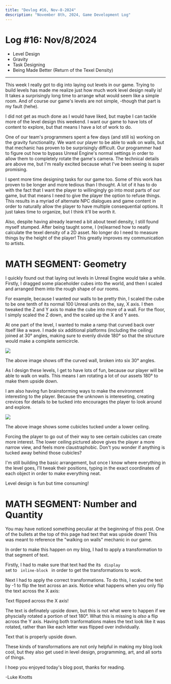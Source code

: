 ```yaml
---
title: "Devlog #16, Nov-8-2024"
description: "November 8th, 2024, Game Development Log"
---
```


# Log <span class="date">#</span>16: <span class="date">Nov/8/2024</span>

<ul>
<li class="summary">Level Design</li>
<li class="summary"><span class="upsidedown">Gravity</span></li>
<li class="summary">Task Designing</li>
<li class="summary">Being Made Better (Return of the Texel Density)</li>
</ul>

---

This week I really got to dig into laying out levels in our game. Trying to build levels has made me realize just how much work level design really is! It takes a surprisingly long time to arrange what would seem like a simple room. And of course our game's levels are not simple, -though that part is my fault (hehe).

I did not get as much done as I would have liked, but maybe I can tackle more of the level design this weekend. I want our game to have lots of content to explore, but that means I have a lot of work to do.

One of our team's programmers spent a few days (and still is) working on the gravity functionality. We want our player to be able to walk on walls, but that mechanic has proven to be surprisingly difficult. Our programmer had to figure out how to bypass Unreal Engine's normal settings in order to allow them to completely rotate the game's camera. The technical details are above me, but I'm really excited because what I've been seeing is super promising.

I spent more time designing tasks for our game too. Some of this work has proven to be longer and more tedious than I thought. A lot of it has to do with the fact that I want the player to willingingly go into most parts of our game, but that means I need to give the player the option to refuse things. This results in a myriad of alternate NPC dialogues and game content in order to naturally allow the player to have multiple consequential options. It just takes time to organize, but I think it'll be worth it.

Also, despite having already learned a bit about texel density, I still found myself stumped. After being taught some, I (re)learned how to neatly calculate the texel density of a 2D asset. No longer do I need to measure things by the height of the player! This greatly improves my communication to artists.

<h1>MATH SEGMENT: Geometry</h1>

I quickly found out that laying out levels in Unreal Engine would take a while. Firstly, I dragged some placeholder cubes into the world, and then I scaled and arranged them into the rough shape of our rooms.

For example, because I wanted our walls to be pretty thin, I scaled the cube to be one tenth of its normal 100 Unreal units on the, say, X axis. I then tweaked the Z and Y axis to make the cube into more of a wall. For the floor, I simply scaled the Z down, and the scaled up the X and Y axes.

At one part of the level, I wanted to make a ramp that curved back over itself like a wave. I made six additional platforms (including the ceiling) joined at 30&deg; angles, making sure to evenly divide 180&deg; so that the structure would make a complete semicircle.

<img src="/images/erase-employment-game/antigravity-wall-curve.png"></img>

<span class="image-desc">The above image shows off the curved wall, broken into six 30&deg; angles.</span>

As I design these levels, I get to have lots of fun, because our player will be able to walk on walls. This means I am rotating a lot of our assets 180&deg; to make them upside down.

I am also having fun brainstorming ways to make the environment interesting to the player. Because the unknown is intereseting, creating crevices for details to be tucked into encourages the player to look around and explore.

<img src="/images/erase-employment-game/cubicle-cavern.png"></img>

<span class="image-desc">The above image shows some cubicles tucked under a lower ceiling.</img>

Forcing the player to go out of their way to see certain cubicles can create more interest. The lower ceiling pictured above gives the player a more narrow view, and feels more claustraphobic. Don't you wonder if anything is tucked away behind those cubicles?

I'm still building the basic arrangement, but once I know where everything in the level goes, I'll tweak their positions, typing in the exact coordinates of each object in order to make everything neat.

Level design is fun but time consuming!

<h1>MATH SEGMENT: Number and Quantity</h1>

You may have noticed something peculiar at the beginning of this post. One of the bullets at the top of this page had text that was upside down! This was meant to reference the "walking on walls" mechanic in our game.

In order to make this happen on my blog, I had to apply a transformation to that segment of text.

Firstly, I had to make sure that text had the its <code> display </code> set to <code> inline-block </code> in order to get the transformations to work.

Next I had to apply the correct transformations. To do this, I scaled the text by -1 to flip the text across an axis. Notice what happens when you only flip the text across the X axis:

<span class="vertical-flip">Text flipped across the X axis!</span>

The text is definately upside down, but this is not what were to happen if we physcially rotated a portion of text 180&deg;. What this is missing is <i>also</i> a flip across the
Y axis. Having both tranformations makes the text look like it was rotated, rather than like each letter was flipped over individually.

<span class="upsidedown">Text that is properly upside down.</span>

These kinds of transformations are not only helpful in making my blog look cool, but they also get used in level design, programming, art, and all sorts of things.

I hoep you enjoyed today's blog post, thanks for reading.

<p class="signature">-Luke Knotts</p>
